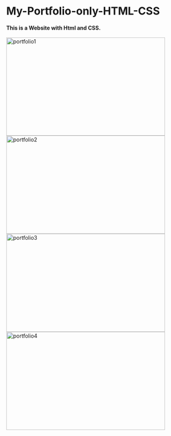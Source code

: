 # My-Portfolio-only-HTML-CSS
<b>This is a Website with Html and CSS. </b>
<br><br>
<img src="https://github.com/shzehra93/My-Portfolio-only-HTML-CSS/assets/126316477/715b9dc3-b05e-43e3-aaa1-5f4df63eda81" alt="portfolio1" height="260px" width="420px">
<img src="https://github.com/shzehra93/My-Portfolio-only-HTML-CSS/assets/126316477/32d629c1-8cc2-454d-9052-44d840515d12" alt="portfolio2" height="260px" width="420px">
<img src="https://github.com/shzehra93/My-Portfolio-only-HTML-CSS/assets/126316477/cb5142e4-9364-4bd0-bffd-4bbe6ca30e7a" alt="portfolio3" height="260px" width="420px">
<img src="https://github.com/shzehra93/My-Portfolio-only-HTML-CSS/assets/126316477/5ba77a71-ec59-455c-a183-8720ab393aba" alt="portfolio4" height="260px" width="420px">
